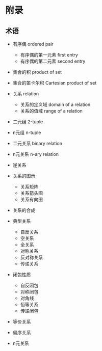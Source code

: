# 附录

## 术语

  - 有序偶 ordered pair
    * 有序偶的第一元素 first entry
    * 有序偶的第二元素 second entry
  - 集合的积 product of set
  - 集合的笛卡尔积 Cartesian product of set
  - 关系 relation
    * 关系的定义域 domain of a relation
    * 关系的值域 range of a relation
  - 二元组 2-tuple
  - n元组 n-tuple
  - 二元关系 binary relation
  - n元关系 n-ary relation
  - 逆关系

  - 关系的图示
    * 关系矩阵
    * 关系箭头图
    * 关系有向图
  - 关系的合成

  - 典型关系
    * 自反关系
    * 空关系
    * 全关系
    * 对称关系
    * 反对称关系
    * 传递关系

  - 闭包性质
    * 自反闭包
    * 对称闭包
    * 对角线
    * 恒等关系
    * 传递闭包

  - 等价关系
  - 偏序关系
  - n元关系
